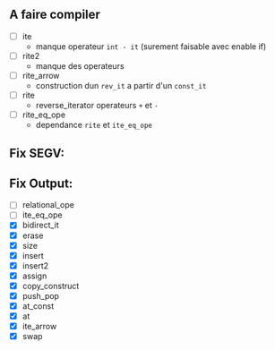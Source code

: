 ## A faire compiler

- [ ] ite
  - manque operateur `int - it` (surement faisable avec enable if)
- [ ] rite2
  - manque des operateurs
- [ ] rite_arrow
  - construction dun `rev_it` a partir d'un `const_it`
- [ ] rite
  - reverse_iterator operateurs `+` et `-`
- [ ] rite_eq_ope
  - dependance `rite` et `ite_eq_ope`

## Fix SEGV:


## Fix Output:

- [ ] relational_ope
- [ ] ite_eq_ope
- [x] bidirect_it
- [x] erase
- [x] size
- [x] insert
- [x] insert2
- [x] assign
- [x] copy_construct
- [x] push_pop
- [x] at_const
- [x] at
- [x] ite_arrow
- [x] swap